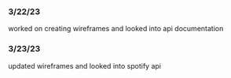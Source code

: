 ### 3/22/23
worked on creating wireframes and looked into api documentation
### 3/23/23
updated wireframes and looked into spotify api
